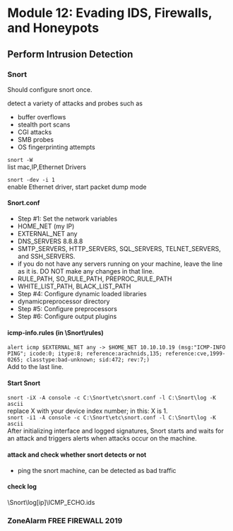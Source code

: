 # Module 12: Evading IDS, Firewalls, and Honeypots

## Perform Intrusion Detection

### Snort
  Should configure snort once.

  detect a variety of attacks and probes such as 
  - buffer overflows
  - stealth port scans
  - CGI attacks 
  - SMB probes
  - OS fingerprinting attempts

  ``` snort -W ```\
  list mac,IP,Ethernet Drivers
  
  ``` snort -dev -i 1 ```\
  enable Ethernet driver, start packet dump mode
  
  #### Snort.conf
  - Step #1: Set the network variables
  - HOME_NET (my IP)
  - EXTERNAL_NET any
  - DNS_SERVERS 8.8.8.8
  - SMTP_SERVERS, HTTP_SERVERS, SQL_SERVERS, TELNET_SERVERS, and SSH_SERVERS.
  - if you do not have any servers running on your machine, leave the line as it is. DO NOT make any changes in that line.
  - RULE_PATH, SO_RULE_PATH, PREPROC_RULE_PATH
  - WHITE_LIST_PATH, BLACK_LIST_PATH
  - Step #4: Configure dynamic loaded libraries
  - dynamicpreprocessor directory
  - Step #5: Configure preprocessors
  - Step #6: Configure output plugins
  
  #### icmp-info.rules (in \Snort\rules)
  ``` alert icmp $EXTERNAL_NET any -> $HOME_NET 10.10.10.19 (msg:"ICMP-INFO PING"; icode:0; itype:8; reference:arachnids,135; reference:cve,1999-0265; classtype:bad-unknown; sid:472; rev:7;) ```\
  Add to the last line.
  
  #### Start Snort
  ``` snort -iX -A console -c C:\Snort\etc\snort.conf -l C:\Snort\log -K ascii ```\
  replace X with your device index number; in this: X is 1.\
  ``` snort -i1 -A console -c C:\Snort\etc\snort.conf -l C:\Snort\log -K ascii ```\
  After initializing interface and logged signatures, Snort starts and waits for an attack and triggers alerts when attacks occur on the machine.
  
  #### attack and check whether snort detects or not
  - ping the snort machine, can be detected as bad traffic
  
  #### check log
  \Snort\log\[ip]\ICMP_ECHO.ids
  
### ZoneAlarm FREE FIREWALL 2019
  
  
  
  
